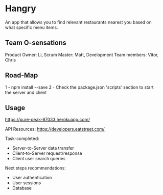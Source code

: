 # Hangry
An app that allows you to find relevant restaurants nearest you based on what specific menu items. 

## Team O-sensations
  Product Owner: Li, Scrum Master: Matt, Development Team members: Vitor, Chris

## Road-Map
1 - npm install --save
2 - Check the package.json 'scripts' section to start the server and client

## Usage 
https://pure-peak-97033.herokuapp.com/

API Resources:
https://developers.eatstreet.com/

Task-completed:
- Server-to-Server data transfer
- Client-to-Server request/response
- Client user search queries


Next steps recommendations:
- User authentication
- User sessions
- Database




